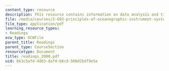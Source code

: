 ```yaml
---
content_type: resource
description: This resource contains information on data analysis and time series.
file: /media/courses/2-693-principles-of-oceanographic-instrument-systems-sensors-and-measurements-13-998-spring-2004/663c5afd4d63daf4b6cd506d2bdf9e5a_readings_2000.pdf
file_type: application/pdf
learning_resource_types:
- Readings
ocw_type: OCWFile
parent_title: Readings
parent_type: CourseSection
resourcetype: Document
title: readings_2000.pdf
uid: 663c5afd-4d63-daf4-b6cd-506d2bdf9e5a
---
```

